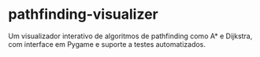 # pathfinding-visualizer
Um visualizador interativo de algoritmos de pathfinding como A* e Dijkstra, com interface em Pygame e suporte a testes automatizados.
